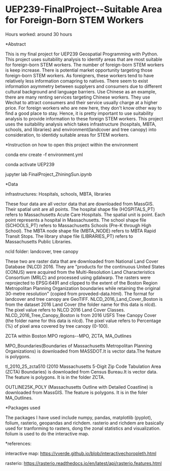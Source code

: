 # UEP239-FinalProject--Suitable Area for Foreign-Born STEM Workers

Hours worked: around 30 hours

*Abstract

This is my final project for UEP239 Geospatial Programming with Python. This project uses suitability analysis to identify areas that are most suitable for foreign-born STEM workers. The number of foreign-born STEM workers is keep increase. There is potential market opportunity targeting those foreign-born STEM workers. As foreigners, these workers tend to have relatively less information comapring to natives. There seem to exist information asymmetry between supplyers and consumers due to different cultural background and language barriers. Use Chinese as an example, there are many renting services targeting Chinese workers. They use Wechat to attract 
consumers and their service usually charge at a higher price. For foreign workers who are new here, they don't know other way to find a good place to stay. Hence, it is pretty important to use suitability analysis to provide information to these foreign STEM workers. This project uses the suitability analysis which takes infrastructure (hospitals, MBTA, schools, and libraries) and environment(landcover and tree canopy) into consideration, to identidy suitable areas for STEM workers. 


*Instruction on how to open this project within the environment


conda env create -f environment.yml

conda activate UEP239

jupyter lab FinalProject_ZhiningSun.ipynb


*Data 

infrastructures: Hospitals, schools, MBTA, libraries

These four data are all vector data that are downloaded from MassGIS. Their spatial unit are all points. The hospital shape file (HOSPITALS_PT) refers to Massachusetts Acute Care Hospitals. The spatial unit is point. Each point represents a hospital in Massachusetts. The school shape file (SCHOOLS_PT) refers to Massachusetts Schools (Pre-K through High School). The MBTA node shape file (MBTA_NODE) refers to MBTA Rapid Transit Stops. The library shape file (LIBRARIES_PT) refers to Massachusetts Public Libraries. 


ncld folder: landcover, tree canopy

These two are raster data that are downloaded from National Land Cover Database (NLCD) 2016. They are "products for the continuous United States (CONUS) were acquired from the Multi-Resolution Land Characteristics Consortium (MRLC) and processed using gdalwarp. The rasters were reprojected to EPSG:6491 and clipped to the extent of the Boston Region Metropolitan Planning Organization boundaries while retaining the original 30-metre resolution" (copied from proveded-data.html). The format for landcover and tree canopy are GeoTIFF. NLCD_2016_Land_Cover_Boston is from the dataset 2016 Land Cover (the folder name for this data is nlcd). The pixel value refers to NLCD 2016 Land Cover Classes. NLCD_2016_Tree_Canopy_Boston is from
2016 USFS Tree Canopy Cover (the folder name for this data is nlcd). The pixel value refers to Percentage (%) of pixel area covered by tree canopy (0-100).


ZCTA within Boston MPO regions--MPO, ZCTA, MA_Outlines

MPO_Boundaries(Boundaries of Massachusetts Metropolitan Planning Organizations) is downloaded from MASSDOT.It is vector data.The feature is polygons. 

tl_2010_25_zcta510 (2010 Massachusetts 5-Digit Zip Code Tabulation Area (ZCTA) Boundaries) is downloaded from Census Bureau.It is vector data. The feature is polygons. It is in the folder ZCTA. 

OUTLINE25K_POLY (Massachusetts Outline with Detailed Coastline) is downloaded from MassGIS. The feature is polygons. It is in the foler MA_Outlines.


*Packages used

The packages I have used include numpy, pandas, matplotlib (pyplot), folium, rasterio, geopandas and richdem. rasterio and richdem are basically used for tranforming to rasters, dong the zonal statistics and visualization. folium is used to do the interactive map.

*references:

interactive map: https://vverde.github.io/blob/interactivechoropleth.html

rasterio: https://rasterio.readthedocs.io/en/latest/api/rasterio.features.html






